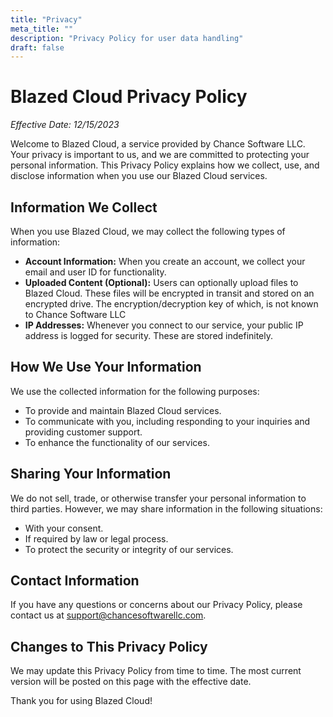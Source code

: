 ```yaml
---
title: "Privacy"
meta_title: ""
description: "Privacy Policy for user data handling"
draft: false
---
```


# Blazed Cloud Privacy Policy

*Effective Date: 12/15/2023*

Welcome to Blazed Cloud, a service provided by Chance Software LLC. Your privacy is important to us, and we are committed to protecting your personal information. This Privacy Policy explains how we collect, use, and disclose information when you use our Blazed Cloud services.

## Information We Collect

When you use Blazed Cloud, we may collect the following types of information:

- **Account Information:** When you create an account, we collect your email and user ID for functionality.
- **Uploaded Content (Optional):** Users can optionally upload files to Blazed Cloud. These files will be encrypted in transit and stored on an encrypted drive. The encryption/decryption key of which, is not known to Chance Software LLC
- **IP Addresses:** Whenever you connect to our service, your public IP address is logged for security. These are stored indefinitely. 

## How We Use Your Information

We use the collected information for the following purposes:

- To provide and maintain Blazed Cloud services.
- To communicate with you, including responding to your inquiries and providing customer support.
- To enhance the functionality of our services.

## Sharing Your Information

We do not sell, trade, or otherwise transfer your personal information to third parties. However, we may share information in the following situations:

- With your consent.
- If required by law or legal process.
- To protect the security or integrity of our services.

## Contact Information

If you have any questions or concerns about our Privacy Policy, please contact us at [support@chancesoftwarellc.com](mailto:support@chancesoftwarellc.com).

## Changes to This Privacy Policy

We may update this Privacy Policy from time to time. The most current version will be posted on this page with the effective date.

Thank you for using Blazed Cloud!